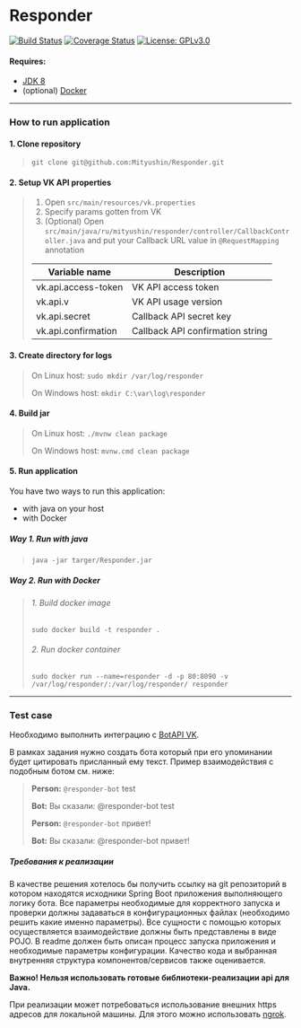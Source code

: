 # Responder

[![Build Status](https://travis-ci.org/Mityushin/Responder.svg?branch=master)](https://travis-ci.org/Mityushin/Responder)
[![Coverage Status](https://coveralls.io/repos/github/Mityushin/Responder/badge.svg?branch=master)](https://coveralls.io/github/Mityushin/Responder?branch=add-coveralls)
[![License: GPLv3.0](https://img.shields.io/badge/License-GPLv3.0-blue.svg)](https://github.com/Mityushin/Responder/blob/master/LICENSE)

#### Requires:
* [JDK 8](https://www.oracle.com/technetwork/java/javase/downloads/jdk8-downloads-2133151.html)
* (optional) [Docker](https://www.docker.com/)

-------------

### How to run application

#### 1. Clone repository
> `git clone git@github.com:Mityushin/Responder.git`

#### 2. Setup VK API properties
> 1. Open `src/main/resources/vk.properties`
> 2. Specify params gotten from VK
> 3. (Optional) Open `src/main/java/ru/mityushin/responder/controller/CallbackController.java` and put your Callback URL value in `@RequestMapping` annotation
>
> | Variable name       | Description                      |
> |---------------------|----------------------------------|
> | vk.api.access-token | VK API access token              |
> | vk.api.v            | VK API usage version             |
> | vk.api.secret       | Callback API secret key          |
> | vk.api.confirmation | Callback API confirmation string |

#### 3. Create directory for logs
> On Linux host: `sudo mkdir /var/log/responder`
>
> On Windows host: `mkdir C:\var\log\responder`

#### 4. Build jar
> On Linux host: `./mvnw clean package`
>
> On Windows host: `mvnw.cmd clean package`

#### 5. Run application
You have two ways to run this application:
* with java on your host
* with Docker

##### Way 1. Run with java
> `java -jar targer/Responder.jar`

##### Way 2. Run with Docker
> ###### 1. Build docker image
>
> `sudo docker build -t responder .`
>
> ###### 2. Run docker container
>
> `sudo docker run --name=responder -d -p 80:8090 -v /var/log/responder/:/var/log/responder/ responder`

-------------

### Test case

Необходимо выполнить интеграцию с [BotAPI VK](https://vk.com/dev/bots_docs).

В рамках задания нужно создать бота который при его упоминании будет 
цитировать присланный ему текст. Пример взаимодействия с подобным ботом см. ниже:

> **Person:** `@responder-bot` test
>
> **Bot:** Вы сказали: @responder-bot test
>
> **Person:** `@responder-bot` привет!
>
> **Bot:** Вы сказали: @responder-bot привет!

##### Требования к реализации

В качестве решения хотелось бы получить ссылку на git репозиторий в котором находятся 
исходники Spring Boot приложения выполняющего логику бота. 
Все параметры необходимые для корректного запуска и проверки должны задаваться в 
конфигурационных файлах (необходимо решить какие именно параметры).
Все сущности с помощью которых осуществляется взаимодействие должны быть представлены 
в виде POJO.
В readme должен быть описан процесс запуска приложения и необходимые параметры конфигурации.
Качество кода и выбранная внутренняя структура компонентов/сервисов также оценивается.

**Важно! Нельзя использовать готовые библиотеки-реализации api для Java.**

При реализации может потребоваться использование внешних https адресов для локальной машины. 
Для этого можно использовать [ngrok](https://ngrok.com/).
